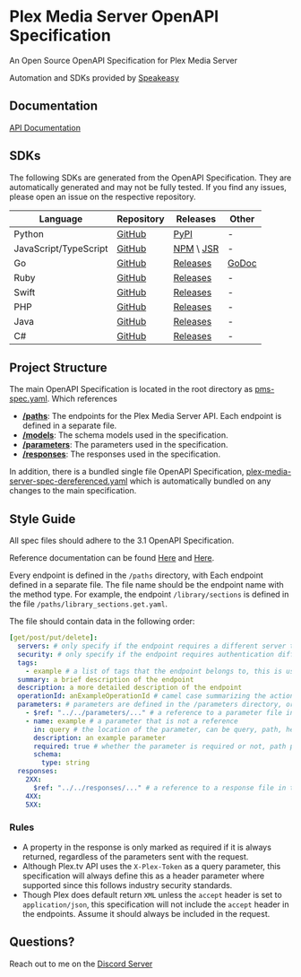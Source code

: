 # Plex Media Server OpenAPI Specification

An Open Source OpenAPI Specification for Plex Media Server

Automation and SDKs provided by [Speakeasy](https://speakeasyapi.dev/)

## Documentation

[API Documentation](https://plexapi.dev)

## SDKs

The following SDKs are generated from the OpenAPI Specification. They are automatically generated and may not be fully tested. If you find any issues, please open an issue on the respective repository.

| Language              | Repository                                        | Releases                                                                                         | Other                                                   |
| --------------------- | ------------------------------------------------- | ------------------------------------------------------------------------------------------------ | ------------------------------------------------------- |
| Python                | [GitHub](https://github.com/LukeHagar/plexpy)     | [PyPI](https://pypi.org/project/plex-api-client/)                                                | -                                                       |
| JavaScript/TypeScript | [GitHub](https://github.com/LukeHagar/plexjs)     | [NPM](https://www.npmjs.com/package/@lukehagar/plexjs) \ [JSR](https://jsr.io/@lukehagar/plexjs) | -                                                       |
| Go                    | [GitHub](https://github.com/LukeHagar/plexgo)     | [Releases](https://github.com/LukeHagar/plexgo/releases)                                         | [GoDoc](https://pkg.go.dev/github.com/LukeHagar/plexgo) |
| Ruby                  | [GitHub](https://github.com/LukeHagar/plexruby)   | [Releases](https://github.com/LukeHagar/plexruby/releases)                                       | -                                                       |
| Swift                 | [GitHub](https://github.com/LukeHagar/plexswift)  | [Releases](https://github.com/LukeHagar/plexswift/releases)                                      | -                                                       |
| PHP                   | [GitHub](https://github.com/LukeHagar/plexphp)    | [Releases](https://github.com/LukeHagar/plexphp/releases)                                        | -                                                       |
| Java                  | [GitHub](https://github.com/LukeHagar/plexjava)   | [Releases](https://github.com/LukeHagar/plexjava/releases)                                       | -                                                       |
| C#                    | [GitHub](https://github.com/LukeHagar/plexcsharp) | [Releases](https://github.com/LukeHagar/plexcsharp/releases)                                     | -                                                       |

## Project Structure

The main OpenAPI Specification is located in the root directory as [pms-spec.yaml](https://github.com/LukeHagar/plex-api-spec/blob/main/pms-spec.yaml). Which references 

- [**/paths**](https://github.com/LukeHagar/plex-api-spec/tree/main/paths): The endpoints for the Plex Media Server API. Each endpoint is defined in a separate file.
- [**/models**](https://github.com/LukeHagar/plex-api-spec/tree/main/models): The schema models used in the specification.
- [**/parameters**](https://github.com/LukeHagar/plex-api-spec/tree/main/parameters): The parameters used in the specification.
- [**/responses**](https://github.com/LukeHagar/plex-api-spec/tree/main/responses): The responses used in the specification.

In addition, there is a bundled single file OpenAPI Specification, [plex-media-server-spec-dereferenced.yaml](https://github.com/LukeHagar/plex-api-spec/blob/main/plex-media-server-spec-dereferenced.yaml) which is automatically bundled on any changes to the main specification.

## Style Guide

All spec files should adhere to the 3.1 OpenAPI Specification.

Reference documentation can be found [Here](https://www.speakeasy.com/openapi) and [Here](https://spec.openapis.org/oas/v3.1.0.html#openapi-specification).

Every endpoint is defined in the `/paths` directory, with Each endpoint defined in a separate file.
The file name should be the endpoint name with the method type. For example, the endpoint `/library/sections` is defined in the file `/paths/library_sections.get.yaml`.

The file should contain data in the following order:

```yaml
[get/post/put/delete]:
  servers: # only specify if the endpoint requires a different server than the users plex server
  security: # only specify if the endpoint requires authentication different from the global security
  tags: 
    - example # a list of tags that the endpoint belongs to, this is used for grouping in the documentation and SDKs
  summary: a brief description of the endpoint
  description: a more detailed description of the endpoint
  operationId: anExampleOperationId # camel case summarizing the action being performed.
  parameters: # parameters are defined in the /parameters directory, or inline if they are not reused very much
    - $ref: "../../parameters/..." # a reference to a parameter file in the /parameters directory
    - name: example # a parameter that is not a reference
      in: query # the location of the parameter, can be query, path, header, or cookie
      description: an example parameter
      required: true # whether the parameter is required or not, path parameters are always required. Only specify this key if the parameter is required
      schema:
        type: string
  responses:
    2XX:
      $ref: "../../responses/..." # a reference to a response file in the /responses directory
    4XX:
    5XX:
```

### Rules

- A property in the response is only marked as required if it is always returned, regardless of the parameters sent with the request.
- Although Plex.tv API uses the `X-Plex-Token` as a query parameter, this specification will always define this as a header parameter where supported since this follows industry security standards.
- Though Plex does default return `XML` unless the `accept` header is set to `application/json`, this specification will not include the `accept` header in the endpoints. Assume it should always be included in the request.

## Questions?

Reach out to me on the [Discord Server](https://discord.gg/mxqjsJHwUm)
